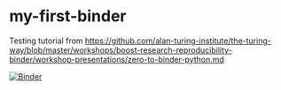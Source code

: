 # my-first-binder
Testing tutorial from https://github.com/alan-turing-institute/the-turing-way/blob/master/workshops/boost-research-reproducibility-binder/workshop-presentations/zero-to-binder-python.md

[![Binder](https://mybinder.org/badge_logo.svg)](https://mybinder.org/v2/gh/jped134/my-first-binder/master)
